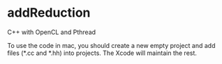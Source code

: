 # addReduction
C++ with OpenCL and Pthread

To use the code in mac, you should create a new empty project and add files (*.cc and *.hh) into projects.
The Xcode will maintain the rest.
